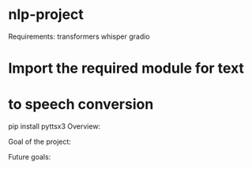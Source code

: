 # nlp-project

Requirements:
transformers
whisper
gradio
# Import the required module for text 
# to speech conversion
pip install pyttsx3
Overview:

Goal of the project:

Future goals:
